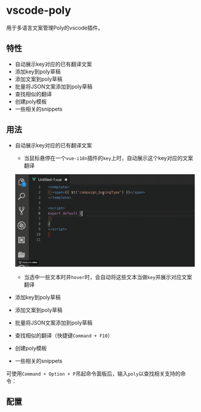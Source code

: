 # vscode-poly

用于多语言文案管理Poly的vscode插件。

## 特性

* 自动展示key对应的已有翻译文案
* 添加key到poly草稿
* 添加文案到poly草稿
* 批量将JSON文案添加到poly草稿
* 查找相似的翻译
* 创建poly模板
* 一些相关的snippets

## 用法

* 自动展示key对应的已有翻译文案
  * 当鼠标悬停在一个`vue-i18n`插件的`key`上时，自动展示这个key对应的文案翻译

  ![hover-on-i18n-key](./assets/hover-on-i18n-key.gif)

  * 当选中一些文本时并`hover`时，会自动将这些文本当做`key`并展示对应文案翻译

* 添加key到poly草稿

* 添加文案到poly草稿

* 批量将JSON文案添加到poly草稿

* 查找相似的翻译（快捷键`Command + F10`）

* 创建poly模板

* 一些相关的snippets

可使用`Command + Option + P`吊起命令面板后，输入`poly`以查找相关支持的命令：

## 配置